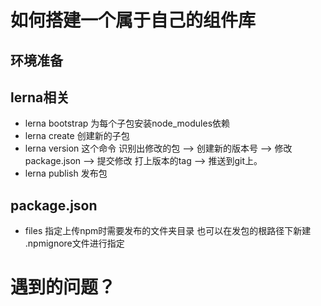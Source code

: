 # 如何搭建一个属于自己的组件库

## 环境准备







## lerna相关

* lerna bootstrap  为每个子包安装node_modules依赖
* lerna create     创建新的子包
* lerna version    这个命令 识别出修改的包 --> 创建新的版本号 --> 修改package.json --> 提交修改 打上版本的tag --> 推送到git上。
* lerna publish    发布包 




## package.json

* files 指定上传npm时需要发布的文件夹目录 也可以在发包的根路径下新建 .npmignore文件进行指定



# 遇到的问题？

